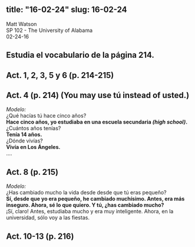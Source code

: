 title: "16-02-24"
slug: 16-02-24
---
Matt Watson  
SP 102 - The University of Alabama  
02-24-16 

## Estudia el vocabulario de la página 214.

## Act. 1, 2, 3, 5 y 6 (p. 214-215)

## Act. 4 (p. 214) (You may use tú instead of usted.)

*Modelo:*  
¿Qué hacías tú hace cinco años?  
**Hace cinco años, yo estudiaba en una escuela secundaria *(high school)*.**  
¿Cuántos años tenías?  
**Tenía 14 años.**  
¿Dónde vivías?  
**Vivía en Los Ángeles.**  
....

## Act. 8 (p. 215)

*Modelo:*  
¿Has cambiado mucho la vida desde desde que tú eras pequeño?  
**Sí, desde que yo era pequeño, he cambiado muchísimo. Antes, era más inseguro. Ahora, sé lo que quiero. Y tú, ¿has cambiado mucho?**  
¡Sí, claro! Antes, estudiaba mucho y era muy inteligente. Ahora, en la universidad, sólo voy a las fiestas.

## Act. 10-13 (p. 216)